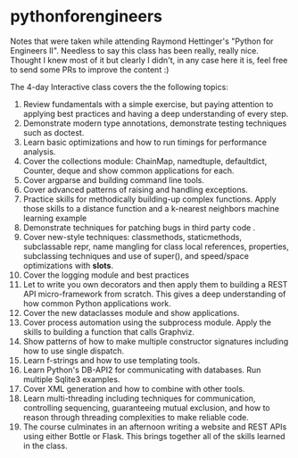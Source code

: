 # pythonforengineers

Notes that were taken while attending Raymond Hettinger's "Python for Engineers II". Needless to say this class has been really, really nice. Thought I knew most of it but clearly I didn't, in any case here it is, feel free to send some PRs to improve the content :)

The 4-day Interactive class covers the the following topics:

1. Review fundamentals with a simple exercise, but paying attention to applying
best practices and having a deep understanding of every step.
2. Demonstrate modern type annotations, demonstrate testing techniques such as
doctest.
3. Learn basic optimizations and how to run timings for performance analysis.
4. Cover the collections module: ChainMap, namedtuple, defaultdict, Counter, deque
    and show common applications for each.
5. Cover argparse and building command line tools.
6. Cover advanced patterns of raising and handling exceptions.
7. Practice skills for methodically building-up complex functions.
    Apply those skills to a distance function and a k-nearest neighbors
    machine learning example
8. Demonstrate techniques for patching bugs in third party code .
9. Cover new-style techniques: classmethods, staticmethods, subclassable repr,
    name mangling for class local references, properties, subclassing techniques
    and use of super(), and speed/space optimizations with __slots__.
10. Cover the logging module and best practices
11. Let to write you own decorators and then apply them to building
      a REST API micro-framework from scratch.  This gives a deep
      understanding of how common Python applications work.
12. Cover the new dataclasses module and show applications.
13. Cover process automation using the subprocess module.
      Apply the skills to building a function that calls Graphviz.
14. Show patterns of how to make multiple constructor signatures
      including how to use single dispatch.
15. Learn f-strings and how to use templating tools.
16. Learn Python's DB-API2 for communicating with databases.
      Run multiple Sqlite3 examples.
17. Cover XML generation and how to combine with other tools.
18. Learn multi-threading including techniques for communication,
      controlling sequencing, guaranteeing mutual exclusion, and
      how to reason through threading complexities to make reliable code.
19. The course culminates in an afternoon writing a website and REST APIs
      using either Bottle or Flask.  This brings together all of the skills
      learned in the class.
